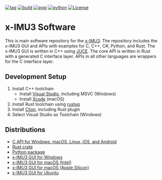 [![tag](https://img.shields.io/github/v/tag/xioTechnologies/x-IMU3-Software.svg)](https://github.com/xioTechnologies/x-IMU3-Software/tags/)
[![build](https://img.shields.io/github/actions/workflow/status/xioTechnologies/x-IMU3-Software/main.yml?branch=main)](https://github.com/xioTechnologies/x-IMU3-Software/actions/workflows/main.yml)
[![pypi](https://img.shields.io/pypi/v/ximu3.svg)](https://pypi.org/project/ximu3/)
[![python](https://img.shields.io/pypi/pyversions/ximu3.svg)](https://pypi.org/project/ximu3/)
[![License](https://img.shields.io/badge/License-MIT-blue.svg)](https://opensource.org/licenses/MIT)

# x-IMU3 Software

This is main software repository for the [x-IMU3](https://x-io.co.uk/x-imu3/). The repository includes the x-IMU3 GUI and APIs with examples for C, C++, C#, Python, and Rust. The x-IMU3 GUI is written in C++ using [JUCE](https://juce.com/). The core API is written in Rust with a generated C interface layer. APIs in all other languages are wrappers for the C interface layer.

## Development Setup

1. Install C++ toolchain
    - Install [Visual Studio](https://visualstudio.microsoft.com/), including MSVC (Windows)
    - Install [Xcode](https://developer.apple.com/xcode/) (macOS)
2. Install Rust toolchain using [rustup](https://rustup.rs/)
3. Install [Clion](https://www.jetbrains.com/clion/), including Rust plugin
4. Select Visual Studio as Toolchain (Windows)

## Distributions

- [C API for Windows, macOS, Linux, iOS, and Android](https://github.com/xioTechnologies/x-IMU3-Software/releases/latest)
- [Rust crate](https://crates.io/crates/ximu3/)
- [Python package](https://pypi.org/project/ximu3/)
- [x-IMU3 GUI for Windows](https://github.com/xioTechnologies/x-IMU3-Software/releases/latest/download/x-IMU3-GUI-Setup.exe)
- [x-IMU3 GUI for macOS (Intel)](https://github.com/xioTechnologies/x-IMU3-Software/releases/latest/download/x-IMU3-GUI-Intel.dmg)
- [x-IMU3 GUI for macOS (Apple Silicon)](https://github.com/xioTechnologies/x-IMU3-Software/releases/latest/download/x-IMU3-GUI-Apple-Silicon.dmg)
- [x-IMU3 GUI for Ubuntu ](https://github.com/xioTechnologies/x-IMU3-Software/releases/latest/download/x-IMU3-GUI)
